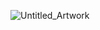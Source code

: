 
![Untitled_Artwork](https://user-images.githubusercontent.com/63610026/90168256-afd0af00-dd51-11ea-8c8a-a2d2cfac07a0.jpg)
